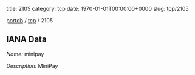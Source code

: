 title: 2105
category: tcp
date: 1970-01-01T00:00:00+0000
slug: tcp/2105

[portdb](/) / [tcp](/category/tcp.html) / 2105


## IANA Data

_Name:_ minipay

_Description:_ MiniPay


